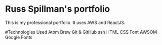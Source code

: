 # Russ Spillman's portfolio
This is my professional portfolio. It uses AWS and ReactJS.

#Technologies Used
Atom
Brew
Git & GitHub
ssh
HTML
CSS
Font AWSOM
Google Fonts
